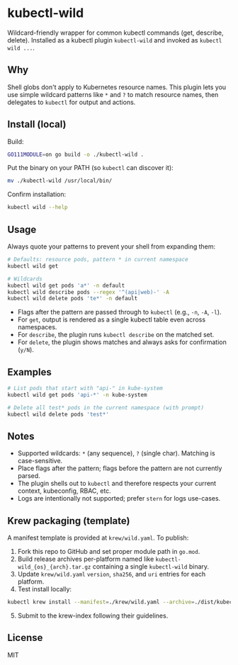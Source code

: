 kubectl-wild
============

Wildcard-friendly wrapper for common kubectl commands (get, describe, delete). Installed as a kubectl plugin `kubectl-wild` and invoked as `kubectl wild ...`.

Why
---

Shell globs don't apply to Kubernetes resource names. This plugin lets you use simple wildcard patterns like `*` and `?` to match resource names, then delegates to `kubectl` for output and actions.

Install (local)
---------------

Build:

```bash
GO111MODULE=on go build -o ./kubectl-wild .
```

Put the binary on your PATH (so `kubectl` can discover it):

```bash
mv ./kubectl-wild /usr/local/bin/
```

Confirm installation:

```bash
kubectl wild --help
```

Usage
-----

Always quote your patterns to prevent your shell from expanding them:

```bash
# Defaults: resource pods, pattern * in current namespace
kubectl wild get

# Wildcards
kubectl wild get pods 'a*' -n default
kubectl wild describe pods --regex '^(api|web)-' -A
kubectl wild delete pods 'te*' -n default
```

- Flags after the pattern are passed through to `kubectl` (e.g., `-n`, `-A`, `-l`).
- For `get`, output is rendered as a single kubectl table even across namespaces.
- For `describe`, the plugin runs `kubectl describe` on the matched set.
- For `delete`, the plugin shows matches and always asks for confirmation (`y/N`).

Examples
--------

```bash
# List pods that start with "api-" in kube-system
kubectl wild get pods 'api-*' -n kube-system

# Delete all test* pods in the current namespace (with prompt)
kubectl wild delete pods 'test*'
```

Notes
-----

- Supported wildcards: `*` (any sequence), `?` (single char). Matching is case-sensitive.
- Place flags after the pattern; flags before the pattern are not currently parsed.
- The plugin shells out to `kubectl` and therefore respects your current context, kubeconfig, RBAC, etc.
- Logs are intentionally not supported; prefer `stern` for logs use-cases.

Krew packaging (template)
-------------------------

A manifest template is provided at `krew/wild.yaml`. To publish:

1. Fork this repo to GitHub and set proper module path in `go.mod`.
2. Build release archives per-platform named like `kubectl-wild_{os}_{arch}.tar.gz` containing a single `kubectl-wild` binary.
3. Update `krew/wild.yaml` `version`, `sha256`, and `uri` entries for each platform.
4. Test install locally:

```bash
kubectl krew install --manifest=./krew/wild.yaml --archive=./dist/kubectl-wild_darwin_amd64.tar.gz
```

5. Submit to the krew-index following their guidelines.

License
-------

MIT


